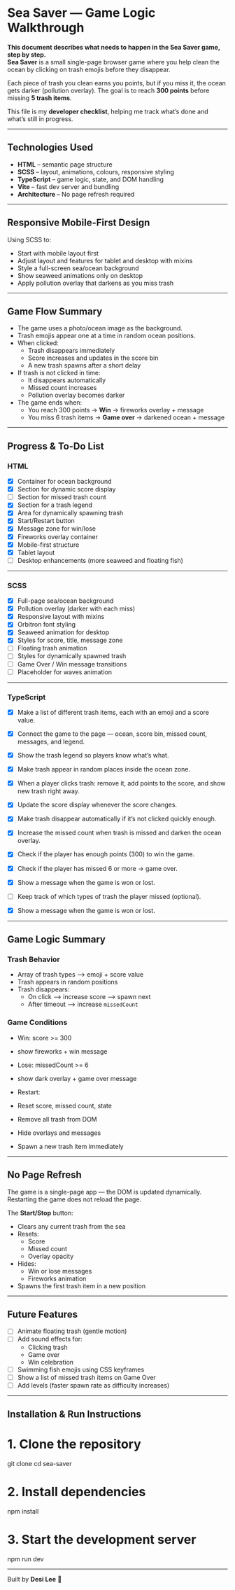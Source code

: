 # Sea Saver — Game Logic Walkthrough

**This document describes what needs to happen in the Sea Saver game, step by step.**  
**Sea Saver** is a small single-page browser game where you help clean the ocean by clicking on trash emojis before they disappear.

Each piece of trash you clean earns you points, but if you miss it, the ocean gets darker (pollution overlay). The goal is to reach **300 points** before missing **5 trash items**.

This file is my **developer checklist**, helping me track what’s done and what’s still in progress.

---

## Technologies Used

-   **HTML** – semantic page structure
-   **SCSS** – layout, animations, colours, responsive styling
-   **TypeScript** – game logic, state, and DOM handling
-   **Vite** – fast dev server and bundling
-   **Architecture** – No page refresh required

---

## Responsive Mobile-First Design

Using SCSS to:

-   Start with mobile layout first
-   Adjust layout and features for tablet and desktop with mixins
-   Style a full-screen sea/ocean background
-   Show seaweed animations only on desktop
-   Apply pollution overlay that darkens as you miss trash

---

## Game Flow Summary

-   The game uses a photo/ocean image as the background.
-   Trash emojis appear one at a time in random ocean positions.
-   When clicked:
    -   Trash disappears immediately
    -   Score increases and updates in the score bin
    -   A new trash spawns after a short delay
-   If trash is not clicked in time:
    -   It disappears automatically
    -   Missed count increases
    -   Pollution overlay becomes darker
-   The game ends when:
    -   You reach 300 points → **Win** → fireworks overlay + message
    -   You miss 6 trash items → **Game over** → darkened ocean + message

---

## Progress & To-Do List

### HTML

-   [x] Container for ocean background
-   [x] Section for dynamic score display
-   [ ] Section for missed trash count
-   [x] Section for a trash legend
-   [x] Area for dynamically spawning trash
-   [x] Start/Restart button
-   [x] Message zone for win/lose
-   [x] Fireworks overlay container
-   [x] Mobile-first structure
-   [x] Tablet layout
-   [ ] Desktop enhancements (more seaweed and floating fish)

---

### SCSS

-   [x] Full-page sea/ocean background
-   [x] Pollution overlay (darker with each miss)
-   [x] Responsive layout with mixins
-   [x] Orbitron font styling
-   [x] Seaweed animation for desktop
-   [x] Styles for score, title, message zone
-   [ ] Floating trash animation
-   [ ] Styles for dynamically spawned trash
-   [ ] Game Over / Win message transitions
-   [ ] Placeholder for waves animation

---

### TypeScript

-   [x] Make a list of different trash items, each with an emoji and a score value.
-   [x] Connect the game to the page — ocean, score bin, missed count, messages, and legend.
-   [x] Show the trash legend so players know what’s what.
-   [x] Make trash appear in random places inside the ocean zone.

-   [x] When a player clicks trash: remove it, add points to the score, and show new trash right away.
-   [x] Update the score display whenever the score changes.
-   [x] Make trash disappear automatically if it’s not clicked quickly enough.
-   [x] Increase the missed count when trash is missed and darken the ocean overlay.
-   [x] Check if the player has enough points (300) to win the game.
-   [x] Check if the player has missed 6 or more → game over.
-   [x] Show a message when the game is won or lost.
-   [ ] Keep track of which types of trash the player missed (optional).
-   [x] Show a message when the game is won or lost.

---

## Game Logic Summary

### Trash Behavior

-   Array of trash types --> emoji + score value
-   Trash appears in random positions
-   Trash disappears:
    -   On click --> increase score --> spawn next
    -   After timeout --> increase `missedCount`

### Game Conditions

-   Win: score >= 300
-   show fireworks + win message

-   Lose: missedCount >= 6
-   show dark overlay + game over message

-   Restart:
-   Reset score, missed count, state
-   Remove all trash from DOM
-   Hide overlays and messages
-   Spawn a new trash item immediately

---

## No Page Refresh

The game is a single-page app — the DOM is updated dynamically. Restarting the game does not reload the page.

The **Start/Stop** button:

-   Clears any current trash from the sea
-   Resets:
    -   Score
    -   Missed count
    -   Overlay opacity
-   Hides:
    -   Win or lose messages
    -   Fireworks animation
-   Spawns the first trash item in a new position

---

## Future Features

-   [ ] Animate floating trash (gentle motion)
-   [ ] Add sound effects for:
    -   Clicking trash
    -   Game over
    -   Win celebration
-   [ ] Swimming fish emojis using CSS keyframes
-   [ ] Show a list of missed trash items on Game Over
-   [ ] Add levels (faster spawn rate as difficulty increases)

---

## Installation & Run Instructions

# 1. Clone the repository

git clone
cd sea-saver

# 2. Install dependencies

npm install

# 3. Start the development server

npm run dev

---

Built by **Desi Lee** 💙
